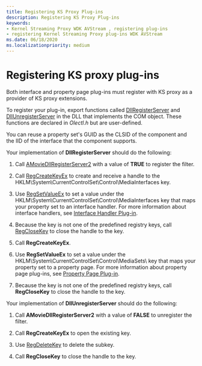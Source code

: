 ```yaml
---
title: Registering KS Proxy Plug-ins
description: Registering KS Proxy Plug-ins
keywords:
- Kernel Streaming Proxy WDK AVStream , registering plug-ins
- registering Kernel Streaming Proxy plug-ins WDK AVStream
ms.date: 06/18/2020
ms.localizationpriority: medium
---
```


# Registering KS proxy plug-ins

Both interface and property page plug-ins must register with KS proxy as a provider of KS proxy extensions.

To register your plug-in, export functions called [DllRegisterServer](/windows/win32/api/olectl/nf-olectl-dllregisterserver) and [DllUnregisterServer](/windows/win32/api/olectl/nf-olectl-dllunregisterserver) in the DLL that implements the COM object. These functions are declared in *Olectl.h* but are user-defined.

You can reuse a property set's GUID as the CLSID of the component and the IID of the interface that the component supports.

Your implementation of **DllRegisterServer** should do the following:

1. Call [AMovieDllRegisterServer2](/previous-versions//ms778973(v=vs.85)) with a value of **TRUE** to register the filter.

1. Call [RegCreateKeyEx](/windows/win32/api/winreg/nf-winreg-regcreatekeyexa) to create and receive a handle to the HKLM\\System\\CurrentControlSet\\Control\\MediaInterfaces key.

1. Use [RegSetValueEx](/windows/win32/api/winreg/nf-winreg-regsetvalueexa) to set a value under the HKLM\\System\\CurrentControlSet\\Control\\MediaInterfaces key that maps your property set to an interface handler. For more information about interface handlers, see [Interface Handler Plug-in](interface-handler-plug-in.md).

1. Because the key is not one of the predefined registry keys, call [RegCloseKey](/windows/win32/api/winreg/nf-winreg-regclosekey) to close the handle to the key.

1. Call **RegCreateKeyEx**.

1. Use **RegSetValueEx** to set a value under the HKLM\\System\\CurrentControlSet\\Control\\MediaSets\\ key that maps your property set to a property page. For more information about property page plug-ins, see [Property Page Plug-in](property-page-plug-in.md).

1. Because the key is not one of the predefined registry keys, call **RegCloseKey** to close the handle to the key.

Your implementation of **DllUnregisterServer** should do the following:

1. Call **AMovieDllRegisterServer2** with a value of **FALSE** to unregister the filter.

1. Call **RegCreateKeyEx** to open the existing key.

1. Use [RegDeleteKey](/windows/win32/api/winreg/nf-winreg-regdeletekeya) to delete the subkey.

1. Call **RegCloseKey** to close the handle to the key.
